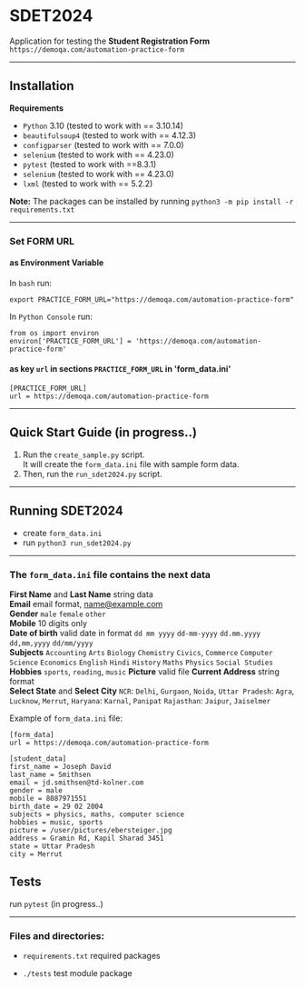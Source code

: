 # SDET2024

Application for testing the **Student Registration Form**
`https://demoqa.com/automation-practice-form`
***

## Installation
**Requirements**
* `Python` 3.10 (tested to work with == 3.10.14)  
* `beautifulsoup4` (tested to work with == 4.12.3)  
* `configparser` (tested to work with == 7.0.0)  
* `selenium` (tested to work with == 4.23.0)  
* `pytest` (tested to work with ==8.3.1)  
* `selenium` (tested to work with == 4.23.0)  
* `lxml` (tested to work with == 5.2.2)  

**Note:** The packages can be installed by running `python3 -m pip install -r requirements.txt`
***

### Set FORM URL
#### as Environment Variable
In `bash` run:
```
export PRACTICE_FORM_URL="https://demoqa.com/automation-practice-form"
```
In `Python Console` run:
```
from os import environ
environ['PRACTICE_FORM_URL'] = 'https://demoqa.com/automation-practice-form'
```
#### as key `url` in sections `PRACTICE_FORM_URL` in 'form_data.ini'
```
[PRACTICE_FORM_URL]
url = https://demoqa.com/automation-practice-form
```
***

## Quick Start Guide (in progress..)
1. Run the `create_sample.py` script.  
It will create the `form_data.ini` file with sample form data.
2. Then, run the `run_sdet2024.py` script.  
***

## Running SDET2024
* create `form_data.ini`
* run `python3 run_sdet2024.py`
***

### The `form_data.ini` file contains the next data

**First Name** and **Last Name** string data  
**Email** email format, name@example.com   
**Gender** `male` `female` `other`  
**Mobile** 10 digits only  
**Date of birth** valid date in format `dd mm yyyy` `dd-mm-yyyy` `dd.mm.yyyy` `dd,mm,yyyy` `dd/mm/yyyy`  
**Subjects** `Accounting` `Arts` `Biology` `Chemistry` `Civics`,
            `Commerce` `Computer Science` `Economics` `English` `Hindi`
            `History` `Maths` `Physics` `Social Studies`  
**Hobbies** `sports`, `reading`, `music`
**Picture** valid file
**Current Address** string format  
**Select State** and **Select City** `NCR`: `Delhi`, `Gurgaon`, `Noida`,
              `Uttar Pradesh`: `Agra`, `Lucknow`, `Merrut`,
              `Haryana`: `Karnal`, `Panipat`
              `Rajasthan`: `Jaipur`, `Jaiselmer`

Example of `form_data.ini` file:  
```
[form_data]
url = https://demoqa.com/automation-practice-form

[student_data]
first_name = Joseph David
last_name = Smithsen
email = jd.smithsen@td-kolner.com
gender = male
mobile = 8087971551
birth_date = 29 02 2004
subjects = physics, maths, computer science
hobbies = music, sports
picture = /user/pictures/ebersteiger.jpg
address = Gramin Rd, Kapil Sharad 3451
state = Uttar Pradesh
city = Merrut
```


## Tests
run `pytest` (in progress..)
***

### Files and directories:
- `requirements.txt` required packages  
* `./tests` test module package
